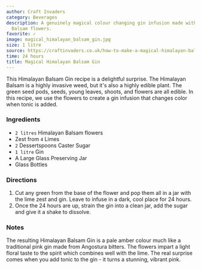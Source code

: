 ```yaml
---
author: Craft Invaders
category: Beverages
description: A genuinely magical colour changing gin infusion made with Himalayan
  Balsam flowers.
favorite: ✓
image: magical_himalayan_balsam_gin.jpg
size: 1 litre
source: https://craftinvaders.co.uk/how-to-make-a-magical-himalayan-balsam-gin/
time: 24 hours
title: Magical Himalayan Balsam Gin
---
```

This Himalayan Balsam Gin recipe is a delightful surprise. The Himalayan Balsam is a highly invasive weed, but it's also a highly edible plant. The green seed pods, seeds, young leaves, shoots, and flowers are all edible. In this recipe, we use the flowers to create a gin infusion that changes color when tonic is added. 

### Ingredients

* `2 litres` Himalayan Balsam flowers
* Zest from `4` Limes
* `2` Dessertspoons Caster Sugar
* `1 litre` Gin
* A Large Glass Preserving Jar
* Glass Bottles

### Directions

1. Cut any green from the base of the flower and pop them all in a jar with the lime zest and gin. Leave to infuse in a dark, cool place for 24 hours.
2. Once the 24 hours are up, strain the gin into a clean jar, add the sugar and give it a shake to dissolve.

### Notes

The resulting Himalayan Balsam Gin is a pale amber colour much like a traditional pink gin made from Angostura bitters. The flowers impart a light floral taste to the spirit which combines well with the lime. The real surprise comes when you add tonic to the gin - it turns a stunning, vibrant pink.